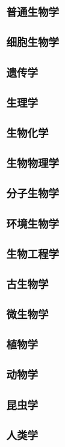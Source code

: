 # 普通生物学

# 细胞生物学

# 遗传学

# 生理学

# 生物化学

# 生物物理学

# 分子生物学

# 环境生物学

# 生物工程学

# 古生物学

# 微生物学

# 植物学

# 动物学

# 昆虫学

# 人类学